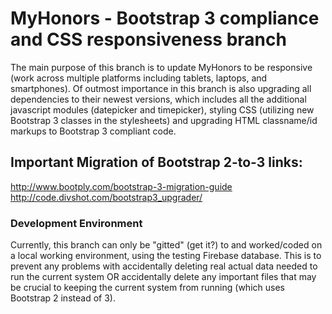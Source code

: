 # MyHonors - Bootstrap 3 compliance and CSS responsiveness branch
The main purpose of this branch is to update MyHonors to be responsive (work across multiple platforms including tablets, laptops, and smartphones). Of outmost importance in this branch is also upgrading all dependencies to their newest versions, which includes all the additional javascript modules (datepicker and timepicker), styling CSS (utilizing new Bootstrap 3 classes in the stylesheets) and upgrading HTML classname/id markups to Bootstrap 3 compliant code.

## Important Migration of Bootstrap 2-to-3 links:
http://www.bootply.com/bootstrap-3-migration-guide
http://code.divshot.com/bootstrap3_upgrader/

### Development Environment
Currently, this branch can only be "gitted" (get it?) to and worked/coded on a local working environment, using the testing Firebase database. This is to prevent any problems with accidentally deleting real actual data needed to run the current system OR accidentally delete any important files that may be crucial to keeping the current system from running (which uses Bootstrap 2 instead of 3).
